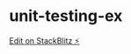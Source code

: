 # unit-testing-ex

[Edit on StackBlitz ⚡️](https://stackblitz.com/edit/angular-unit-testing-examples-g1f4ud)